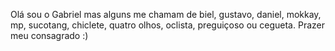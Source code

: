 Olá sou o Gabriel mas alguns me chamam de biel, gustavo, daniel, mokkay, mp, sucotang, chiclete, quatro olhos, oclista, preguiçoso ou cegueta.
Prazer meu consagrado :)
